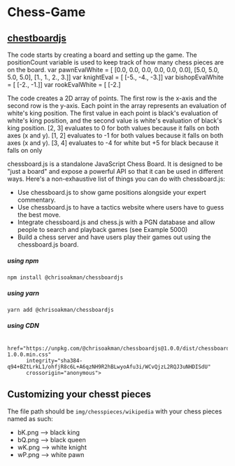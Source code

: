 # Chess-Game

## [chestboardjs](https://chessboardjs.com/index.html)

The code starts by creating a board and setting up the game. The positionCount variable is used to keep track of how many chess pieces are on the board. var pawnEvalWhite = [ [0.0, 0.0, 0.0, 0.0, 0.0, 0.0], [5.0, 5.0, 5.0, 5.0], [1., 1., 2., 3.]] var knightEval = [ [-5., -4., -3.]] var bishopEvalWhite = [ [-2., -1.]] var rookEvalWhite = [ [-2.]

The code creates a 2D array of points. The first row is the x-axis and the second row is the y-axis. Each point in the array represents an evaluation of white's king position. The first value in each point is black's evaluation of white's king position, and the second value is white's evaluation of black's king position. [2, 3] evaluates to 0 for both values because it falls on both axes (x and y). [1, 2] evaluates to -1 for both values because it falls on both axes (x and y). [3, 4] evaluates to -4 for white but +5 for black because it falls on only

chessboard.js is a standalone JavaScript Chess Board. It is designed to be "just a board" and expose a powerful API so that it can be used in different ways. Here's a non-exhaustive list of things you can do with chessboard.js:

- Use chessboard.js to show game positions alongside your expert commentary.
- Use chessboard.js to have a tactics website where users have to guess the best move.
- Integrate chessboard.js and chess.js with a PGN database and allow people to search and playback games (see Example 5000)
- Build a chess server and have users play their games out using the chessboard.js board. 
##### using npm
```npm install @chrisoakman/chessboardjs```

##### using yarn
```yarn add @chrisoakman/chessboardjs```

##### using CDN
```<link rel="stylesheet"
      href="https://unpkg.com/@chrisoakman/chessboardjs@1.0.0/dist/chessboard-1.0.0.min.css"
      integrity="sha384-q94+BZtLrkL1/ohfjR8c6L+A6qzNH9R2hBLwyoAfu3i/WCvQjzL2RQJ3uNHDISdU"
      crossorigin="anonymous">
```

## Customizing your chesst pieces
The file path should be `img/chesspieces/wikipedia` with your chess pieces named as such:

- bK.png --> black king
- bQ.png --> black queen
- wK.png --> white knight
- wP.png --> white pawn
  
  
